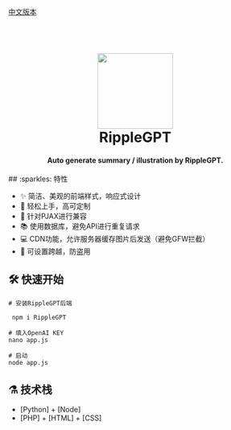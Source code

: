[中文版本](https://github.com/)

<h1 align="center">
  <br>
  <a href="https://hiripple.com/" alt="logo" ><img src="https://raw.githubusercontent.com/CelestialRipple/AI-Summary/main/icon-min.svg?token=GHSAT0AAAAAAB4VYILBXWYJ6IDDQICT4MPUZB7UUUA" width="150"/></a>
  <br>
  RippleGPT
  <br>
</h1>
<h4 align="center">Auto generate summary / illustration by RippleGPT.</h4>
## :sparkles: 特性

* ✨ 简洁、美观的前端样式，响应式设计
* 👋 轻松上手，高可定制
* 💾 针对PJAX进行兼容
* 📚 使用数据库，避免API进行重复请求
* 💻 CDN功能，允许服务器缓存图片后发送（避免GFW拦截）
* 🔐 可设置跨越，防盗用

## :hammer_and_wrench: 快速开始 


```shell
# 安装RippleGPT后端
 
 npm i RippleGPT

# 填入OpenAI KEY
nano app.js

# 启动
node app.js
```

## :alembic: 技术栈

* [Python] + [Node]
* [PHP] + [HTML] + [CSS]
